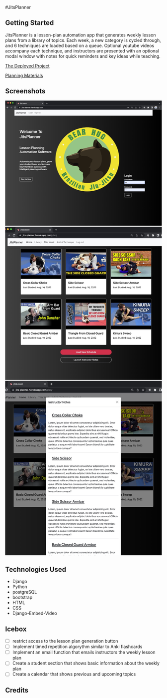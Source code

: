 #JitsPlanner

## Getting Started

JitsPlanner is a lesson-plan automation app that generates weekly lesson plans from a library of topics. Each week, a new category is cycled through, and 6 techniques are loaded based on a queue. Optional youtube videos accompany each technique, and instructors are presented with an optional modal window with notes for quick reminders and key ideas while teaching.

[The Deployed Project](https://jits-planner.herokuapp.com)

[Planning Materials](https://trello.com/b/KAMGRfV2/jitsplanner)

## Screenshots

![landing page screenshot](staticfiles/landing.jpg) 
![lesson plan screenshot](staticfiles/lesson-plan.jpg)
![instructor notes](staticfiles/notes.jpg)

## Technologies Used

- Django
- Python
- postgreSQL
- bootstrap
- HTML
- CSS
- Django-Embed-Video 

## Icebox

- [ ] restrict access to the lesson plan generation button
- [ ] Implement timed repetition algorythm similar to Anki flashcards
- [ ] Implement an email function that emails instructors the weekly lesson plan
- [ ] Create a student section that shows basic information about the weekly plan
- [ ] Create a calendar that shows previous and upcoming topics

## Credits